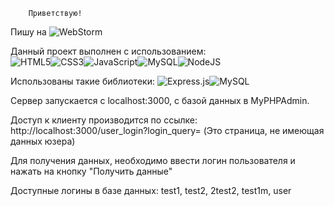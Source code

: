         Приветствую!
Пишу на ![WebStorm](https://img.shields.io/badge/webstorm-143?style=for-the-badge&logo=webstorm&logoColor=white&color=black)

Данный проект выполнен с использованием: <br> ![HTML5](https://img.shields.io/badge/html5-%23E34F26.svg?style=for-the-badge&logo=html5&logoColor=white)![CSS3](https://img.shields.io/badge/css3-%231572B6.svg?style=for-the-badge&logo=css3&logoColor=white)![JavaScript](https://img.shields.io/badge/javascript-%23323330.svg?style=for-the-badge&logo=javascript&logoColor=%23F7DF1E)![MySQL](https://img.shields.io/badge/mysql-%2300f.svg?style=for-the-badge&logo=mysql&logoColor=white)![NodeJS](https://img.shields.io/badge/node.js-6DA55F?style=for-the-badge&logo=node.js&logoColor=white)

Использованы такие библиотеки: ![Express.js](https://img.shields.io/badge/express.js-%23404d59.svg?style=for-the-badge&logo=express&logoColor=%2361DAFB)![MySQL](https://img.shields.io/badge/mysql-%2300f.svg?style=for-the-badge&logo=mysql&logoColor=white)

Сервер запускается с localhost:3000, с базой данных в MyPHPAdmin.

Доступ к клиенту производится по ссылке: http://localhost:3000/user_login?login_query=
(Это страница, не имеющая данных юзера)

Для получения данных, необходимо ввести логин пользователя и нажать на кнопку "Получить данные"

Доступные логины в базе данных: test1, test2, 2test2, test1m, user 